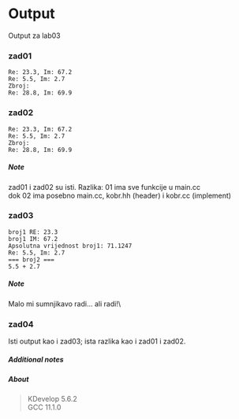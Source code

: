 # Output
Output za lab03
### zad01
```
Re: 23.3, Im: 67.2
Re: 5.5, Im: 2.7
Zbroj:
Re: 28.8, Im: 69.9
```
### zad02
```
Re: 23.3, Im: 67.2
Re: 5.5, Im: 2.7
Zbroj:
Re: 28.8, Im: 69.9
```
##### Note
zad01 i zad02 su isti. Razlika: 01 ima sve funkcije u main.cc\
dok 02 ima posebno main.cc, kobr.hh (header) i kobr.cc (implement)
### zad03
```
broj1 RE: 23.3
broj1 IM: 67.2
Apsolutna vrijednost broj1: 71.1247
Re: 5.5, Im: 2.7
=== broj2 ===
5.5 + 2.7
```
##### Note
Malo mi sumnjikavo radi... ali radi!\
### zad04
Isti output kao i zad03; ista razlika kao i zad01 i zad02.
##### Additional notes
##### About
> KDevelop 5.6.2\
> GCC 11.1.0

